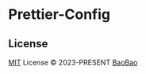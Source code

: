 # Prettier-Config

## License

[MIT](./LICENSE) License © 2023-PRESENT [BaoBao](https://github.com/bao-io)
